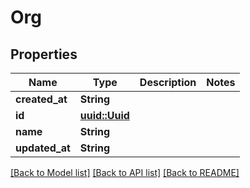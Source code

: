 # Org

## Properties

Name | Type | Description | Notes
------------ | ------------- | ------------- | -------------
**created_at** | **String** |  | 
**id** | [**uuid::Uuid**](uuid::Uuid.md) |  | 
**name** | **String** |  | 
**updated_at** | **String** |  | 

[[Back to Model list]](../README.md#documentation-for-models) [[Back to API list]](../README.md#documentation-for-api-endpoints) [[Back to README]](../README.md)


